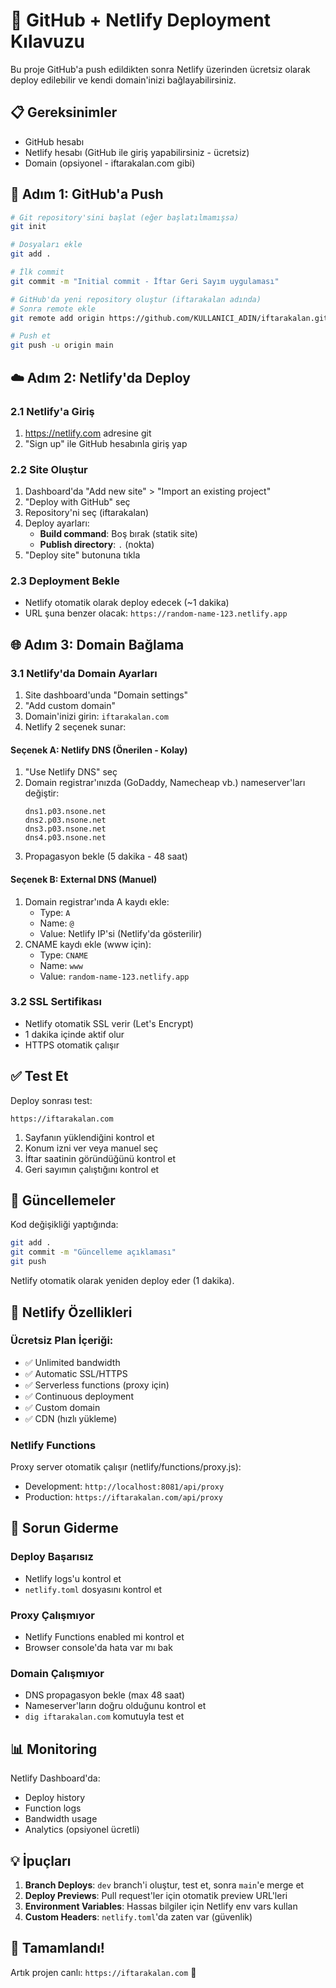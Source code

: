 # 🚀 GitHub + Netlify Deployment Kılavuzu

Bu proje GitHub'a push edildikten sonra Netlify üzerinden ücretsiz olarak deploy edilebilir ve kendi domain'inizi bağlayabilirsiniz.

## 📋 Gereksinimler

- GitHub hesabı
- Netlify hesabı (GitHub ile giriş yapabilirsiniz - ücretsiz)
- Domain (opsiyonel - iftarakalan.com gibi)

## 🔧 Adım 1: GitHub'a Push

```bash
# Git repository'sini başlat (eğer başlatılmamışsa)
git init

# Dosyaları ekle
git add .

# İlk commit
git commit -m "Initial commit - İftar Geri Sayım uygulaması"

# GitHub'da yeni repository oluştur (iftarakalan adında)
# Sonra remote ekle
git remote add origin https://github.com/KULLANICI_ADIN/iftarakalan.git

# Push et
git push -u origin main
```

## ☁️ Adım 2: Netlify'da Deploy

### 2.1 Netlify'a Giriş
1. https://netlify.com adresine git
2. "Sign up" ile GitHub hesabınla giriş yap

### 2.2 Site Oluştur
1. Dashboard'da "Add new site" > "Import an existing project"
2. "Deploy with GitHub" seç
3. Repository'ni seç (iftarakalan)
4. Deploy ayarları:
   - **Build command**: Boş bırak (statik site)
   - **Publish directory**: `.` (nokta)
5. "Deploy site" butonuna tıkla

### 2.3 Deployment Bekle
- Netlify otomatik olarak deploy edecek (~1 dakika)
- URL şuna benzer olacak: `https://random-name-123.netlify.app`

## 🌐 Adım 3: Domain Bağlama

### 3.1 Netlify'da Domain Ayarları
1. Site dashboard'unda "Domain settings"
2. "Add custom domain"
3. Domain'inizi girin: `iftarakalan.com`
4. Netlify 2 seçenek sunar:

#### Seçenek A: Netlify DNS (Önerilen - Kolay)
1. "Use Netlify DNS" seç
2. Domain registrar'ınızda (GoDaddy, Namecheap vb.) nameserver'ları değiştir:
   ```
   dns1.p03.nsone.net
   dns2.p03.nsone.net
   dns3.p03.nsone.net
   dns4.p03.nsone.net
   ```
3. Propagasyon bekle (5 dakika - 48 saat)

#### Seçenek B: External DNS (Manuel)
1. Domain registrar'ında A kaydı ekle:
   - Type: `A`
   - Name: `@`
   - Value: Netlify IP'si (Netlify'da gösterilir)
2. CNAME kaydı ekle (www için):
   - Type: `CNAME`
   - Name: `www`
   - Value: `random-name-123.netlify.app`

### 3.2 SSL Sertifikası
- Netlify otomatik SSL verir (Let's Encrypt)
- 1 dakika içinde aktif olur
- HTTPS otomatik çalışır

## ✅ Test Et

Deploy sonrası test:
```
https://iftarakalan.com
```

1. Sayfanın yüklendiğini kontrol et
2. Konum izni ver veya manuel seç
3. İftar saatinin göründüğünü kontrol et
4. Geri sayımın çalıştığını kontrol et

## 🔄 Güncellemeler

Kod değişikliği yaptığında:
```bash
git add .
git commit -m "Güncelleme açıklaması"
git push
```

Netlify otomatik olarak yeniden deploy eder (1 dakika).

## 🎯 Netlify Özellikleri

### Ücretsiz Plan İçeriği:
- ✅ Unlimited bandwidth
- ✅ Automatic SSL/HTTPS
- ✅ Serverless functions (proxy için)
- ✅ Continuous deployment
- ✅ Custom domain
- ✅ CDN (hızlı yükleme)

### Netlify Functions
Proxy server otomatik çalışır (netlify/functions/proxy.js):
- Development: `http://localhost:8081/api/proxy`
- Production: `https://iftarakalan.com/api/proxy`

## 🐛 Sorun Giderme

### Deploy Başarısız
- Netlify logs'u kontrol et
- `netlify.toml` dosyasını kontrol et

### Proxy Çalışmıyor
- Netlify Functions enabled mi kontrol et
- Browser console'da hata var mı bak

### Domain Çalışmıyor
- DNS propagasyon bekle (max 48 saat)
- Nameserver'ların doğru olduğunu kontrol et
- `dig iftarakalan.com` komutuyla test et

## 📊 Monitoring

Netlify Dashboard'da:
- Deploy history
- Function logs
- Bandwidth usage
- Analytics (opsiyonel ücretli)

## 💡 İpuçları

1. **Branch Deploys**: `dev` branch'i oluştur, test et, sonra `main`'e merge et
2. **Deploy Previews**: Pull request'ler için otomatik preview URL'leri
3. **Environment Variables**: Hassas bilgiler için Netlify env vars kullan
4. **Custom Headers**: `netlify.toml`'da zaten var (güvenlik)

## 🎉 Tamamlandı!

Artık projen canlı: `https://iftarakalan.com` 🌙